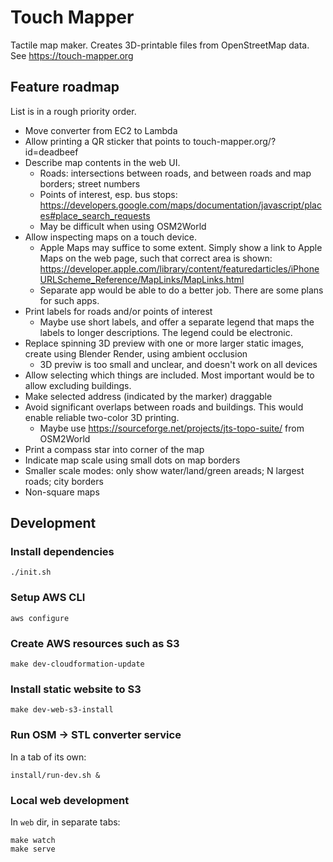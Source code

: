 # Touch Mapper

Tactile map maker. Creates 3D-printable files from OpenStreetMap data. See https://touch-mapper.org

## Feature roadmap

List is in a rough priority order.

- Move converter from EC2 to Lambda
- Allow printing a QR sticker that points to touch-mapper.org/?id=deadbeef
- Describe map contents in the web UI.
  - Roads: intersections between roads, and between roads and map borders; street numbers
  - Points of interest, esp. bus stops: https://developers.google.com/maps/documentation/javascript/places#place_search_requests
  - May be difficult when using OSM2World
- Allow inspecting maps on a touch device.
  - Apple Maps may suffice to some extent. Simply show a link to Apple Maps on the web page, such that correct area is shown: https://developer.apple.com/library/content/featuredarticles/iPhoneURLScheme_Reference/MapLinks/MapLinks.html
  - Separate app would be able to do a better job. There are some plans for such apps.
- Print labels for roads and/or points of interest
  - Maybe use short labels, and offer a separate legend that maps the labels to longer descriptions. The legend could be electronic.
- Replace spinning 3D preview with one or more larger static images, create using Blender Render, using ambient occlusion
  - 3D previw is too small and unclear, and doesn't work on all devices
- Allow selecting which things are included. Most important would be to allow excluding buildings.
- Make selected address (indicated by the marker) draggable
- Avoid significant overlaps between roads and buildings. This would enable reliable two-color 3D printing.
  - Maybe use https://sourceforge.net/projects/jts-topo-suite/ from OSM2World
- Print a compass star into corner of the map
- Indicate map scale using small dots on map borders
- Smaller scale modes: only show water/land/green areads; N largest roads; city borders
- Non-square maps

## Development

### Install dependencies

    ./init.sh

### Setup AWS CLI

    aws configure

### Create AWS resources such as S3

    make dev-cloudformation-update

### Install static website to S3

    make dev-web-s3-install

### Run OSM -> STL converter service

In a tab of its own:

    install/run-dev.sh &

### Local web development

In `web` dir, in separate tabs:

    make watch
    make serve


